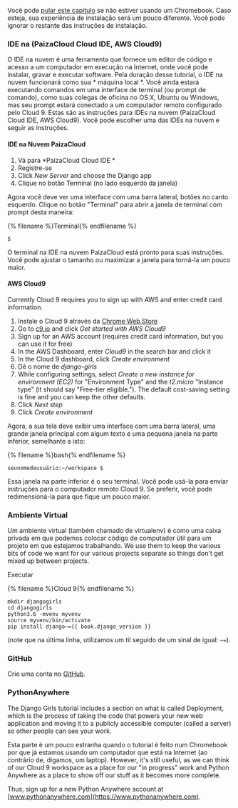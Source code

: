 Você pode [pular este capítulo](http://tutorial.djangogirls.org/en/installation/#install-python) se não estiver usando um Chromebook. Caso esteja, sua experiência de instalação será um pouco diferente. Você pode ignorar o restante das instruções de instalação.

### IDE na (PaizaCloud Cloud IDE, AWS Cloud9)

O IDE na nuvem é uma ferramenta que fornece um editor de código e acesso a um computador em execução na Internet, onde você pode instalar, gravar e executar software. Pela duração desse tutorial, o IDE na nuvem funcionará como sua * máquina local *. Você ainda estará executando comandos em uma interface de terminal (ou prompt de comando), como suas colegas de oficina no OS X, Ubuntu ou Windows, mas seu prompt estará conectado a um computador remoto configurado pelo Cloud 9. Estas são as instruções para IDEs na nuvem (PaizaCloud Cloud IDE, AWS Cloud9). Você pode escolher uma das IDEs na nuvem e seguir as instruções.

#### IDE na Nuvem PaizaCloud

1. Vá para *PaizaCloud Cloud IDE *
2. Registre-se
3. Click *New Server* and choose the Django app
4. Clique no botão Terminal (no lado esquerdo da janela)

Agora você deve ver uma interface com uma barra lateral, botões no canto esquerdo. Clique no botão "Terminal" para abrir a janela de terminal com prompt desta maneira:

{% filename %}Terminal{% endfilename %}

    $
    

O terminal na IDE na nuvem PaizaCloud está pronto para suas instruções. Você pode ajustar o tamanho ou maximizar a janela para torná-la um pouco maior.

#### AWS Cloud9

Currently Cloud 9 requires you to sign up with AWS and enter credit card information.

1. Instale o Cloud 9 através da [Chrome Web Store](https://chrome.google.com/webstore/detail/cloud9/nbdmccoknlfggadpfkmcpnamfnbkmkcp)
2. Go to [c9.io](https://c9.io) and click *Get started with AWS Cloud9*
3. Sign up for an AWS account (requires credit card information, but you can use it for free)
4. In the AWS Dashboard, enter *Cloud9* in the search bar and click it
5. In the Cloud 9 dashboard, click *Create environment*
6. Dê o nome de *django-girls*
7. While configuring settings, select *Create a new instance for environment (EC2)* for "Environment Type" and the *t2.micro* "Instance type" (it should say "Free-tier eligible."). The default cost-saving setting is fine and you can keep the other defaults.
8. Click *Next step*
9. Click *Create environment*

Agora, a sua tela deve exibir uma interface com uma barra lateral, uma grande janela principal com algum texto e uma pequena janela na parte inferior, semelhante a isto:

{% filename %}bash{% endfilename %}

    seunomedeusuário:~/workspace $
    

Essa janela na parte inferior é o seu terminal. Você pode usá-la para enviar instruções para o computador remoto Cloud 9. Se preferir, você pode redimensioná-la para que fique um pouco maior.

### Ambiente Virtual

Um ambiente virtual (também chamado de virtualenv) é como uma caixa privada em que podemos colocar código de computador útil para um projeto em que estejamos trabalhando. We use them to keep the various bits of code we want for our various projects separate so things don't get mixed up between projects.

Executar

{% filename %}Cloud 9{% endfilename %}

    mkdir djangogirls
    cd djangogirls
    python3.6 -mvenv myvenv
    source myvenv/bin/activate
    pip install django~={{ book.django_version }}
    

(note que na última linha, utilizamos um til seguido de um sinal de igual: `~=`).

### GitHub

Crie uma conta no [GitHub](https://github.com).

### PythonAnywhere

The Django Girls tutorial includes a section on what is called Deployment, which is the process of taking the code that powers your new web application and moving it to a publicly accessible computer (called a server) so other people can see your work.

Esta parte é um pouco estranha quando o tutorial é feito num Chromebook por que já estamos usando um computador que está na Internet (ao contrário de, digamos, um laptop). However, it's still useful, as we can think of our Cloud 9 workspace as a place for our "in progress" work and Python Anywhere as a place to show off our stuff as it becomes more complete.

Thus, sign up for a new Python Anywhere account at [www.pythonanywhere.com](https://www.pythonanywhere.com).